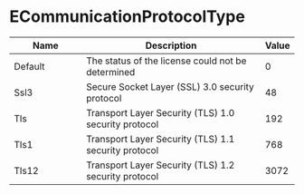 # ECommunicationProtocolType

<table><thead><tr><th width="144.33333333333331">Name</th><th width="420">Description</th><th>Value</th></tr></thead><tbody><tr><td>Default</td><td>The status of the license could not be determined</td><td>0</td></tr><tr><td>Ssl3</td><td>Secure Socket Layer (SSL) 3.0 security protocol</td><td>48</td></tr><tr><td>Tls</td><td>Transport Layer Security (TLS) 1.0 security protocol</td><td>192</td></tr><tr><td>Tls1</td><td>Transport Layer Security (TLS) 1.1 security protocol</td><td>768</td></tr><tr><td>Tls12</td><td>Transport Layer Security (TLS) 1.2 security protocol</td><td>3072</td></tr></tbody></table>
